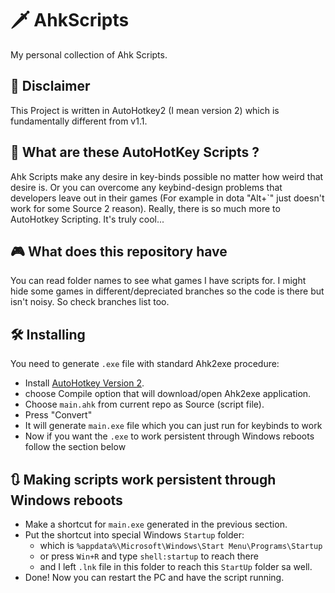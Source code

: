 # 🗡️ AhkScripts

My personal collection of Ahk Scripts.  

## 👻 Disclaimer

This Project is written in AutoHotkey2 (I mean version 2) which is fundamentally different from v1.1.

## 💌 What are these AutoHotKey Scripts ?

Ahk Scripts make any desire in key-binds possible no matter how weird that desire is. Or you can overcome any keybind-design problems that developers leave out in their games (For example in dota "Alt+`" just doesn't work for some Source 2 reason). Really, there is so much more to AutoHotkey Scripting. It's truly cool...

## 🎮 What does this repository have

You can read folder names to see what games I have scripts for. I might hide some games in different/depreciated branches so the code is there but isn't noisy. So check branches list too.

## 🛠️ Installing

You need to generate `.exe` file with standard Ahk2exe procedure:

- Install [AutoHotkey Version 2](https://www.autohotkey.com/).
- choose Compile option that will download/open Ahk2exe application.
- Choose `main.ahk` from current repo as Source (script file).
- Press "Convert"
- It will generate `main.exe` file which you can just run for keybinds to work
- Now if you want the `.exe` to work persistent through Windows reboots follow the section below

## 🔃 Making scripts work persistent through Windows reboots

- Make a shortcut for `main.exe` generated in the previous section.
- Put the shortcut into special Windows `Startup` folder:
  - which is `%appdata%\Microsoft\Windows\Start Menu\Programs\Startup`
  - or press `Win+R` and type `shell:startup` to reach there
  - and I left `.lnk` file in this folder to reach this `StartUp` folder sa well.
- Done! Now you can restart the PC and have the script running.
